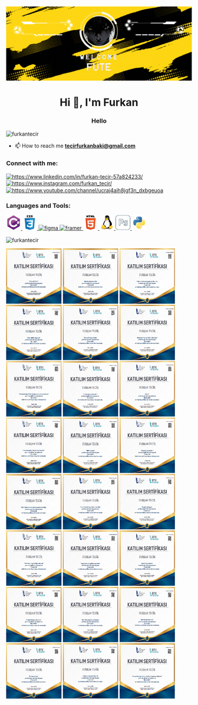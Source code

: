 ![logo](https://github.com/furkantecir/FurkanTecir/blob/main/Yellow%20Modern%20Style%20Game%20Twitch%20Banner.gif)

<h1 align="center">Hi 👋, I'm Furkan</h1>
<h3 align="center">Hello</h3>



<p align="left"> <img src="https://komarev.com/ghpvc/?username=furkantecir&label=Profile%20views&color=0e75b6&style=flat" alt="furkantecir" /> </p>

- 📫 How to reach me **tecirfurkanbaki@gmail.com**

<h3 align="left">Connect with me:</h3>
<p align="left">
<a href="https://linkedin.com/in/https://www.linkedin.com/in/furkan-tecir-57a824233/" target="blank"><img align="center" src="https://raw.githubusercontent.com/rahuldkjain/github-profile-readme-generator/master/src/images/icons/Social/linked-in-alt.svg" alt="https://www.linkedin.com/in/furkan-tecir-57a824233/" height="30" width="40" /></a>
<a href="https://instagram.com/https://www.instagram.com/furkan_tecir/" target="blank"><img align="center" src="https://raw.githubusercontent.com/rahuldkjain/github-profile-readme-generator/master/src/images/icons/Social/instagram.svg" alt="https://www.instagram.com/furkan_tecir/" height="30" width="40" /></a>
<a href="https://www.youtube.com/c/https://www.youtube.com/channel/ucraj4aih8jgf3n_dxbgeuoa" target="blank"><img align="center" src="https://raw.githubusercontent.com/rahuldkjain/github-profile-readme-generator/master/src/images/icons/Social/youtube.svg" alt="https://www.youtube.com/channel/ucraj4aih8jgf3n_dxbgeuoa" height="30" width="40" /></a>
</p>

<h3 align="left">Languages and Tools:</h3>
<p align="left"> <a href="https://www.w3schools.com/cs/" target="_blank" rel="noreferrer"> <img src="https://raw.githubusercontent.com/devicons/devicon/master/icons/csharp/csharp-original.svg" alt="csharp" width="40" height="40"/> </a> <a href="https://www.w3schools.com/css/" target="_blank" rel="noreferrer"> <img src="https://raw.githubusercontent.com/devicons/devicon/master/icons/css3/css3-original-wordmark.svg" alt="css3" width="40" height="40"/> </a> <a href="https://www.figma.com/" target="_blank" rel="noreferrer"> <img src="https://www.vectorlogo.zone/logos/figma/figma-icon.svg" alt="figma" width="40" height="40"/> </a> <a href="https://www.framer.com/" target="_blank" rel="noreferrer"> <img src="https://www.vectorlogo.zone/logos/framer/framer-icon.svg" alt="framer" width="40" height="40"/> </a> <a href="https://www.w3.org/html/" target="_blank" rel="noreferrer"> <img src="https://raw.githubusercontent.com/devicons/devicon/master/icons/html5/html5-original-wordmark.svg" alt="html5" width="40" height="40"/> </a> <a href="https://www.linux.org/" target="_blank" rel="noreferrer"> <img src="https://raw.githubusercontent.com/devicons/devicon/master/icons/linux/linux-original.svg" alt="linux" width="40" height="40"/> </a> <a href="https://www.photoshop.com/en" target="_blank" rel="noreferrer"> <img src="https://raw.githubusercontent.com/devicons/devicon/master/icons/photoshop/photoshop-line.svg" alt="photoshop" width="40" height="40"/> </a> <a href="https://www.python.org" target="_blank" rel="noreferrer"> <img src="https://raw.githubusercontent.com/devicons/devicon/master/icons/python/python-original.svg" alt="python" width="40" height="40"/> </a> </p>



<p><img align="center" src="https://github-readme-streak-stats.herokuapp.com/?user=furkantecir&" alt="furkantecir" /></p>
  
</div>

 <img src="https://github.com/furkantecir/FurkanTecir/blob/main/Screenshot_1.png" alt="photoshop" width="150" height="150"/> </a> 
 <img src="https://github.com/furkantecir/FurkanTecir/blob/main/Screenshot_2.png" alt="photoshop" width="150" height="150"/> </a>
<img src="https://github.com/furkantecir/FurkanTecir/blob/main/Screenshot_10.png" alt="photoshop" width="150" height="150"/> </a> 
<img src="https://github.com/furkantecir/FurkanTecir/blob/main/Screenshot_11.png" alt="photoshop" width="150" height="150"/> </a> 
<img src="https://github.com/furkantecir/FurkanTecir/blob/main/Screenshot_12.png" alt="photoshop" width="150" height="150"/> </a> 
<img src="https://github.com/furkantecir/FurkanTecir/blob/main/Screenshot_13.png" alt="photoshop" width="150" height="150"/> </a> 
<img src="https://github.com/furkantecir/FurkanTecir/blob/main/Screenshot_14.png" alt="photoshop" width="150" height="150"/> </a> 
<img src="https://github.com/furkantecir/FurkanTecir/blob/main/Screenshot_15.png" alt="photoshop" width="150" height="150"/> </a> 
<img src="https://github.com/furkantecir/FurkanTecir/blob/main/Screenshot_16.png" alt="photoshop" width="150" height="150"/> </a> 
<img src="https://github.com/furkantecir/FurkanTecir/blob/main/Screenshot_17.png" alt="photoshop" width="150" height="150"/> </a> 
<img src="https://github.com/furkantecir/FurkanTecir/blob/main/Screenshot_18.png" alt="photoshop" width="150" height="150"/> </a> 
<img src="https://github.com/furkantecir/FurkanTecir/blob/main/Screenshot_19.png" alt="photoshop" width="150" height="150"/> </a> 
<img src="https://github.com/furkantecir/FurkanTecir/blob/main/Screenshot_20.png" alt="photoshop" width="150" height="150"/> </a> 
<img src="https://github.com/furkantecir/FurkanTecir/blob/main/Screenshot_21.png" alt="photoshop" width="150" height="150"/> </a> 
<img src="https://github.com/furkantecir/FurkanTecir/blob/main/Screenshot_22.png" alt="photoshop" width="150" height="150"/> </a> 
<img src="https://github.com/furkantecir/FurkanTecir/blob/main/Screenshot_23.png" alt="photoshop" width="150" height="150"/> </a> 
<img src="https://github.com/furkantecir/FurkanTecir/blob/main/Screenshot_24.png" alt="photoshop" width="150" height="150"/> </a> 
<img src="https://github.com/furkantecir/FurkanTecir/blob/main/Screenshot_3.png" alt="photoshop" width="150" height="150"/> </a> 
<img src="https://github.com/furkantecir/FurkanTecir/blob/main/Screenshot_4.png" alt="photoshop" width="150" height="150"/> </a> 
<img src="https://github.com/furkantecir/FurkanTecir/blob/main/Screenshot_5.png" alt="photoshop" width="150" height="150"/> </a> 
<img src="https://github.com/furkantecir/FurkanTecir/blob/main/Screenshot_6.png" alt="photoshop" width="150" height="150"/> </a> 
<img src="https://github.com/furkantecir/FurkanTecir/blob/main/Screenshot_7.png" alt="photoshop" width="150" height="150"/> </a> 
<img src="https://github.com/furkantecir/FurkanTecir/blob/main/Screenshot_8.png" alt="photoshop" width="150" height="150"/> </a> 
<img src="https://github.com/furkantecir/FurkanTecir/blob/main/Screenshot_9.png" alt="photoshop" width="150" height="150"/> </a> 


###

